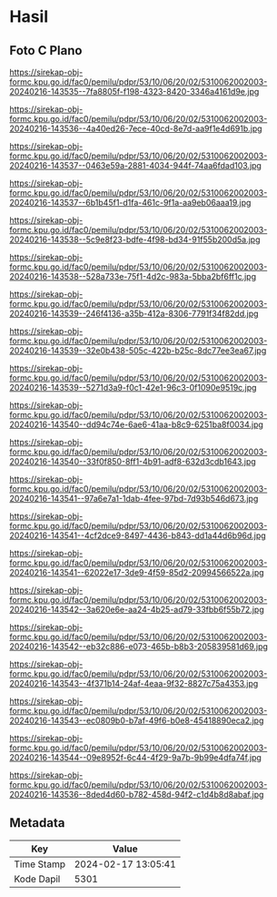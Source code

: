 # Hasil

## Foto C Plano

https://sirekap-obj-formc.kpu.go.id/fac0/pemilu/pdpr/53/10/06/20/02/5310062002003-20240216-143535--7fa8805f-f198-4323-8420-3346a4161d9e.jpg

https://sirekap-obj-formc.kpu.go.id/fac0/pemilu/pdpr/53/10/06/20/02/5310062002003-20240216-143536--4a40ed26-7ece-40cd-8e7d-aa9f1e4d691b.jpg

https://sirekap-obj-formc.kpu.go.id/fac0/pemilu/pdpr/53/10/06/20/02/5310062002003-20240216-143537--0463e59a-2881-4034-944f-74aa6fdad103.jpg

https://sirekap-obj-formc.kpu.go.id/fac0/pemilu/pdpr/53/10/06/20/02/5310062002003-20240216-143537--6b1b45f1-d1fa-461c-9f1a-aa9eb06aaa19.jpg

https://sirekap-obj-formc.kpu.go.id/fac0/pemilu/pdpr/53/10/06/20/02/5310062002003-20240216-143538--5c9e8f23-bdfe-4f98-bd34-91f55b200d5a.jpg

https://sirekap-obj-formc.kpu.go.id/fac0/pemilu/pdpr/53/10/06/20/02/5310062002003-20240216-143538--528a733e-75f1-4d2c-983a-5bba2bf6ff1c.jpg

https://sirekap-obj-formc.kpu.go.id/fac0/pemilu/pdpr/53/10/06/20/02/5310062002003-20240216-143539--246f4136-a35b-412a-8306-7791f34f82dd.jpg

https://sirekap-obj-formc.kpu.go.id/fac0/pemilu/pdpr/53/10/06/20/02/5310062002003-20240216-143539--32e0b438-505c-422b-b25c-8dc77ee3ea67.jpg

https://sirekap-obj-formc.kpu.go.id/fac0/pemilu/pdpr/53/10/06/20/02/5310062002003-20240216-143539--5271d3a9-f0c1-42e1-96c3-0f1090e9519c.jpg

https://sirekap-obj-formc.kpu.go.id/fac0/pemilu/pdpr/53/10/06/20/02/5310062002003-20240216-143540--dd94c74e-6ae6-41aa-b8c9-6251ba8f0034.jpg

https://sirekap-obj-formc.kpu.go.id/fac0/pemilu/pdpr/53/10/06/20/02/5310062002003-20240216-143540--33f0f850-8ff1-4b91-adf8-632d3cdb1643.jpg

https://sirekap-obj-formc.kpu.go.id/fac0/pemilu/pdpr/53/10/06/20/02/5310062002003-20240216-143541--97a6e7a1-1dab-4fee-97bd-7d93b546d673.jpg

https://sirekap-obj-formc.kpu.go.id/fac0/pemilu/pdpr/53/10/06/20/02/5310062002003-20240216-143541--4cf2dce9-8497-4436-b843-dd1a44d6b96d.jpg

https://sirekap-obj-formc.kpu.go.id/fac0/pemilu/pdpr/53/10/06/20/02/5310062002003-20240216-143541--62022e17-3de9-4f59-85d2-20994566522a.jpg

https://sirekap-obj-formc.kpu.go.id/fac0/pemilu/pdpr/53/10/06/20/02/5310062002003-20240216-143542--3a620e6e-aa24-4b25-ad79-33fbb6f55b72.jpg

https://sirekap-obj-formc.kpu.go.id/fac0/pemilu/pdpr/53/10/06/20/02/5310062002003-20240216-143542--eb32c886-e073-465b-b8b3-205839581d69.jpg

https://sirekap-obj-formc.kpu.go.id/fac0/pemilu/pdpr/53/10/06/20/02/5310062002003-20240216-143543--4f371b14-24af-4eaa-9f32-8827c75a4353.jpg

https://sirekap-obj-formc.kpu.go.id/fac0/pemilu/pdpr/53/10/06/20/02/5310062002003-20240216-143543--ec0809b0-b7af-49f6-b0e8-45418890eca2.jpg

https://sirekap-obj-formc.kpu.go.id/fac0/pemilu/pdpr/53/10/06/20/02/5310062002003-20240216-143544--09e8952f-6c44-4f29-9a7b-9b99e4dfa74f.jpg

https://sirekap-obj-formc.kpu.go.id/fac0/pemilu/pdpr/53/10/06/20/02/5310062002003-20240216-143536--8ded4d60-b782-458d-94f2-c1d4b8d8abaf.jpg


## Metadata

| Key        | Value               |
| ---------- | ------------------- |
| Time Stamp | 2024-02-17 13:05:41 |
| Kode Dapil | 5301                |



